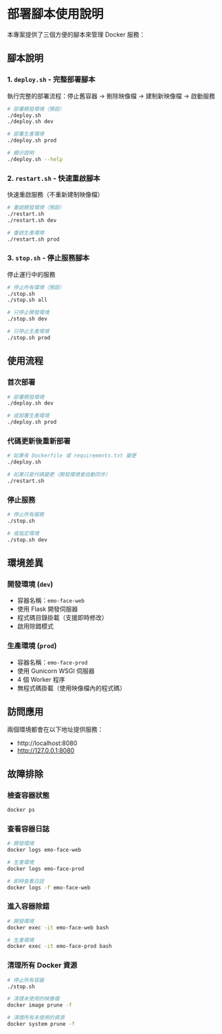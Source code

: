 # 部署腳本使用說明

本專案提供了三個方便的腳本來管理 Docker 服務：

## 腳本說明

### 1. `deploy.sh` - 完整部署腳本
執行完整的部署流程：停止舊容器 → 刪除映像檔 → 建制新映像檔 → 啟動服務

```bash
# 部署開發環境（預設）
./deploy.sh
./deploy.sh dev

# 部署生產環境
./deploy.sh prod

# 顯示說明
./deploy.sh --help
```

### 2. `restart.sh` - 快速重啟腳本
快速重啟服務（不重新建制映像檔）

```bash
# 重啟開發環境（預設）
./restart.sh
./restart.sh dev

# 重啟生產環境
./restart.sh prod
```

### 3. `stop.sh` - 停止服務腳本
停止運行中的服務

```bash
# 停止所有環境（預設）
./stop.sh
./stop.sh all

# 只停止開發環境
./stop.sh dev

# 只停止生產環境
./stop.sh prod
```

## 使用流程

### 首次部署
```bash
# 部署開發環境
./deploy.sh dev

# 或部署生產環境
./deploy.sh prod
```

### 代碼更新後重新部署
```bash
# 如果有 Dockerfile 或 requirements.txt 變更
./deploy.sh

# 如果只是代碼變更（開發環境會自動同步）
./restart.sh
```

### 停止服務
```bash
# 停止所有服務
./stop.sh

# 或指定環境
./stop.sh dev
```

## 環境差異

### 開發環境 (`dev`)
- 容器名稱：`emo-face-web`
- 使用 Flask 開發伺服器
- 程式碼目錄掛載（支援即時修改）
- 啟用除錯模式

### 生產環境 (`prod`)
- 容器名稱：`emo-face-prod`
- 使用 Gunicorn WSGI 伺服器
- 4 個 Worker 程序
- 無程式碼掛載（使用映像檔內的程式碼）

## 訪問應用

兩個環境都會在以下地址提供服務：
- http://localhost:8080
- http://127.0.0.1:8080

## 故障排除

### 檢查容器狀態
```bash
docker ps
```

### 查看容器日誌
```bash
# 開發環境
docker logs emo-face-web

# 生產環境
docker logs emo-face-prod

# 即時查看日誌
docker logs -f emo-face-web
```

### 進入容器除錯
```bash
# 開發環境
docker exec -it emo-face-web bash

# 生產環境
docker exec -it emo-face-prod bash
```

### 清理所有 Docker 資源
```bash
# 停止所有容器
./stop.sh

# 清理未使用的映像檔
docker image prune -f

# 清理所有未使用的資源
docker system prune -f
```
